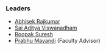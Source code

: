 


### Leaders
* [Abhisek Rajkumar](mailto:abhisek.rajkumar@owasp.org)
* [Sai Aditya Viswanadham](mailto:saiaditya.viswanadham@owasp.org)
* [Roopak Suresh](mailto:roopak.suresh@owasp.org)
* [Prabhu Mayandi](mailto:prabhu.mayandi@owasp.org) (Faculty Advisor)

